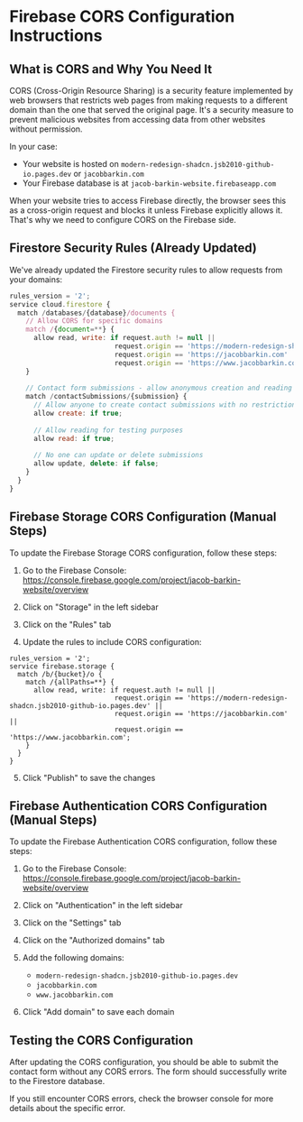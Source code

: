 # Firebase CORS Configuration Instructions

## What is CORS and Why You Need It

CORS (Cross-Origin Resource Sharing) is a security feature implemented by web browsers that restricts web pages from making requests to a different domain than the one that served the original page. It's a security measure to prevent malicious websites from accessing data from other websites without permission.

In your case:
- Your website is hosted on `modern-redesign-shadcn.jsb2010-github-io.pages.dev` or `jacobbarkin.com`
- Your Firebase database is at `jacob-barkin-website.firebaseapp.com`

When your website tries to access Firebase directly, the browser sees this as a cross-origin request and blocks it unless Firebase explicitly allows it. That's why we need to configure CORS on the Firebase side.

## Firestore Security Rules (Already Updated)

We've already updated the Firestore security rules to allow requests from your domains:

```javascript
rules_version = '2';
service cloud.firestore {
  match /databases/{database}/documents {
    // Allow CORS for specific domains
    match /{document=**} {
      allow read, write: if request.auth != null || 
                          request.origin == 'https://modern-redesign-shadcn.jsb2010-github-io.pages.dev' ||
                          request.origin == 'https://jacobbarkin.com' ||
                          request.origin == 'https://www.jacobbarkin.com';
    }
    
    // Contact form submissions - allow anonymous creation and reading
    match /contactSubmissions/{submission} {
      // Allow anyone to create contact submissions with no restrictions
      allow create: if true;
      
      // Allow reading for testing purposes
      allow read: if true;
      
      // No one can update or delete submissions
      allow update, delete: if false;
    }
  }
}
```

## Firebase Storage CORS Configuration (Manual Steps)

To update the Firebase Storage CORS configuration, follow these steps:

1. Go to the Firebase Console: https://console.firebase.google.com/project/jacob-barkin-website/overview

2. Click on "Storage" in the left sidebar

3. Click on the "Rules" tab

4. Update the rules to include CORS configuration:

```
rules_version = '2';
service firebase.storage {
  match /b/{bucket}/o {
    match /{allPaths=**} {
      allow read, write: if request.auth != null || 
                          request.origin == 'https://modern-redesign-shadcn.jsb2010-github-io.pages.dev' ||
                          request.origin == 'https://jacobbarkin.com' ||
                          request.origin == 'https://www.jacobbarkin.com';
    }
  }
}
```

5. Click "Publish" to save the changes

## Firebase Authentication CORS Configuration (Manual Steps)

To update the Firebase Authentication CORS configuration, follow these steps:

1. Go to the Firebase Console: https://console.firebase.google.com/project/jacob-barkin-website/overview

2. Click on "Authentication" in the left sidebar

3. Click on the "Settings" tab

4. Click on the "Authorized domains" tab

5. Add the following domains:
   - `modern-redesign-shadcn.jsb2010-github-io.pages.dev`
   - `jacobbarkin.com`
   - `www.jacobbarkin.com`

6. Click "Add domain" to save each domain

## Testing the CORS Configuration

After updating the CORS configuration, you should be able to submit the contact form without any CORS errors. The form should successfully write to the Firestore database.

If you still encounter CORS errors, check the browser console for more details about the specific error.
